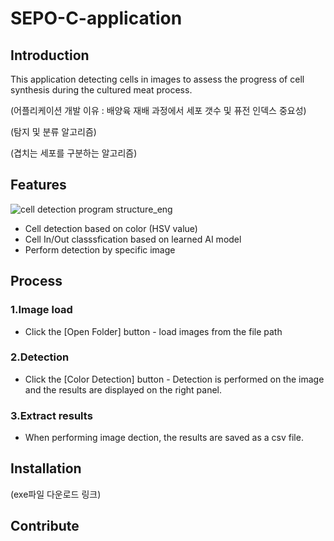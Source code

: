 # SEPO-C-application
## Introduction
This application detecting cells in images to assess the progress of cell synthesis during the cultured meat process.

(어플리케이션 개발 이유 : 배양육 재배 과정에서 세포 갯수 및 퓨전 인덱스 중요성)

(탐지 및 분류 알고리즘)

(겹치는 세포를 구분하는 알고리즘)
## Features
![cell detection program structure_eng](https://github.com/SEPO-C/SEPO-C-application/assets/49020136/f72a9104-fea1-4748-b3fc-cd4e3b4a4e09)
- Cell detection based on color (HSV value)
- Cell In/Out classsfication based on learned AI model
- Perform detection by specific image

## Process
### 1.Image load
- Click the [Open Folder] button - load images from the file path
### 2.Detection
- Click the [Color Detection] button - Detection is performed on the image and the results are displayed on the right panel.
### 3.Extract results
- When performing image dection, the results are saved as a csv file.
## Installation
(exe파일 다운로드 링크)
## Contribute
